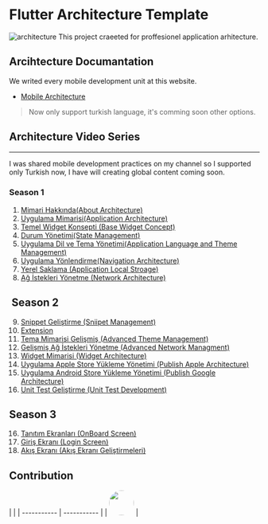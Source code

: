 # Flutter Architecture Template

![architecture](https://vb10.dev/image/architecture.png)
This project craeeted for proffesionel application arhitecture.

## Arcihtecture Documantation

We writed every mobile development unit at this website.

- [Mobile Architecture](https://vb10.dev/#/)

> Now only support turkish language, it's comming soon other options.

## Architecture Video Series

---
I was shared mobile development practices on my channel so I supported only Turkish now, I have will creating global content coming soon.

### **Season 1**

1. [Mimari Hakkında(About Architecture)](https://www.youtube.com/watch?v=fGNXqZd-Als&list=PL1k5oWAuBhgV_XnhMSyu2YLZMZNGuD0Cv)
2. [Uygulama Mimarisi(Application Architecture)](https://www.youtube.com/watch?v=Xn8q9ywXKDc&list=PL1k5oWAuBhgV_XnhMSyu2YLZMZNGuD0Cv&index=2)
3. [Temel Widget Konsepti (Base Widget Concept)](https://www.youtube.com/watch?v=crKJEBxyxS8&list=PL1k5oWAuBhgV_XnhMSyu2YLZMZNGuD0Cv&index=3)
4. [Durum Yönetimi(State Management)](https://www.youtube.com/watch?v=LSiHLLMBkjQ&list=PL1k5oWAuBhgV_XnhMSyu2YLZMZNGuD0Cv&index=4)
5. [Uygulama Dil ve Tema Yönetimi(Application Language and Theme Management)](https://www.youtube.com/watch?v=LSiHLLMBkjQ&list=PL1k5oWAuBhgV_XnhMSyu2YLZMZNGuD0Cv&index=5)
6. [Uygulama Yönlendirme(Navigation Architecture)](https://www.youtube.com/watch?v=LSiHLLMBkjQ&list=PL1k5oWAuBhgV_XnhMSyu2YLZMZNGuD0Cv&index=6)
7. [Yerel Saklama (Application Local Stroage)](https://www.youtube.com/watch?v=LSiHLLMBkjQ&list=PL1k5oWAuBhgV_XnhMSyu2YLZMZNGuD0Cv&index=7)
8. [Ağ İstekleri Yönetme (Network Architecture)](https://www.youtube.com/watch?v=LSiHLLMBkjQ&list=PL1k5oWAuBhgV_XnhMSyu2YLZMZNGuD0Cv&index=8)

##  **Season 2**

9.  [Snippet Geliştirme (Sniipet Management)](https://www.youtube.com/watch?v=LSiHLLMBkjQ&list=PL1k5oWAuBhgV_XnhMSyu2YLZMZNGuD0Cv&index=9)
10. [Extension](https://www.youtube.com/watch?v=LSiHLLMBkjQ&list=PL1k5oWAuBhgV_XnhMSyu2YLZMZNGuD0Cv&index=10)
11. [Tema Mimarisi Gelişmiş (Advanced Theme Management)](https://www.youtube.com/watch?v=LSiHLLMBkjQ&list=PL1k5oWAuBhgV_XnhMSyu2YLZMZNGuD0Cv&index=11)
12. [Gelişmiş Ağ İstekleri Yönetme (Advanced Network Managment)](https://www.youtube.com/watch?v=LSiHLLMBkjQ&list=PL1k5oWAuBhgV_XnhMSyu2YLZMZNGuD0Cv&index=12)
13. [Widget Mimarisi (Widget Architecture)](https://www.youtube.com/watch?v=LSiHLLMBkjQ&list=PL1k5oWAuBhgV_XnhMSyu2YLZMZNGuD0Cv&index=13)
14. [Uygulama Apple Store Yükleme Yönetimi (Publish Apple Architecture)](https://www.youtube.com/watch?v=LSiHLLMBkjQ&list=PL1k5oWAuBhgV_XnhMSyu2YLZMZNGuD0Cv&index=15)
15. [Uygulama Android Store Yükleme Yönetimi (Publish Google Architecture)](https://www.youtube.com/watch?v=LSiHLLMBkjQ&list=PL1k5oWAuBhgV_XnhMSyu2YLZMZNGuD0Cv&index=14)
16. [Unit Test Geliştirme (Unit Test Development)](https://www.youtube.com/watch?v=1a5VeHQlo0Q&list=PL1k5oWAuBhgV_XnhMSyu2YLZMZNGuD0Cv&index=16)

## **Season 3**

16. [Tanıtım Ekranları  (OnBoard Screen)](https://www.youtube.com/watch?v=7ifniDxWNgQ&list=PL1k5oWAuBhgV_XnhMSyu2YLZMZNGuD0Cv&index=17)
17. [Giriş Ekranı (Login Screen)](https://www.youtube.com/watch?v=7ifniDxWNgQ&list=PL1k5oWAuBhgV_XnhMSyu2YLZMZNGuD0Cv&index=18)
18. [Akış Ekranı (Akış Ekranı Geliştirmeleri)](https://www.youtube.com/watch?v=I2Eg-mC1eOA&list=PL1k5oWAuBhgV_XnhMSyu2YLZMZNGuD0Cv&index=19)


## Contribution

|    |
| ----------- | ----------- |
|   <a href="https://www.linkedin.com/in/krdnzbeyza1999/"><img src="https://avatars3.githubusercontent.com/u/57248151?s=460&u=bca4a4cfa8303a44875df0e6c69afe76428c0139&v=4" height="50" width="50" style="border-radius:50%;"></a>      |
